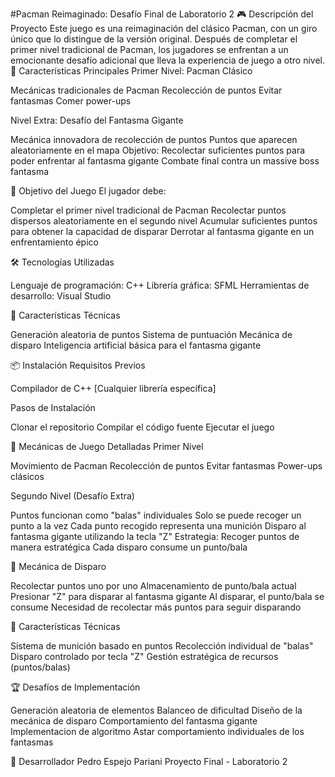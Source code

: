 #Pacman Reimaginado: Desafío Final de Laboratorio 2
🎮 Descripción del Proyecto
Este juego es una reimaginación del clásico Pacman, con un giro único que lo distingue de la versión original. Después de completar el primer nivel tradicional de Pacman, los jugadores se enfrentan a un emocionante desafío adicional que lleva la experiencia de juego a otro nivel.
🌟 Características Principales
Primer Nivel: Pacman Clásico

Mecánicas tradicionales de Pacman
Recolección de puntos
Evitar fantasmas
Comer power-ups

Nivel Extra: Desafío del Fantasma Gigante

Mecánica innovadora de recolección de puntos
Puntos que aparecen aleatoriamente en el mapa
Objetivo: Recolectar suficientes puntos para poder enfrentar al fantasma gigante
Combate final contra un massive boss fantasma

🎯 Objetivo del Juego
El jugador debe:

Completar el primer nivel tradicional de Pacman
Recolectar puntos dispersos aleatoriamente en el segundo nivel
Acumular suficientes puntos para obtener la capacidad de disparar
Derrotar al fantasma gigante en un enfrentamiento épico

🛠 Tecnologías Utilizadas

Lenguaje de programación: C++
Librería gráfica: SFML
Herramientas de desarrollo: Visual Studio

🚀 Características Técnicas

Generación aleatoria de puntos
Sistema de puntuación
Mecánica de disparo
Inteligencia artificial básica para el fantasma gigante

📦 Instalación
Requisitos Previos

Compilador de C++
[Cualquier librería específica]

Pasos de Instalación

Clonar el repositorio
Compilar el código fuente
Ejecutar el juego

🎲 Mecánicas de Juego Detalladas
Primer Nivel

Movimiento de Pacman
Recolección de puntos
Evitar fantasmas
Power-ups clásicos

Segundo Nivel (Desafío Extra)

Puntos funcionan como "balas" individuales
Solo se puede recoger un punto a la vez
Cada punto recogido representa una munición
Disparo al fantasma gigante utilizando la tecla "Z"
Estrategia: Recoger puntos de manera estratégica
Cada disparo consume un punto/bala

🎯 Mecánica de Disparo

Recolectar puntos uno por uno
Almacenamiento de punto/bala actual
Presionar "Z" para disparar al fantasma gigante
Al disparar, el punto/bala se consume
Necesidad de recolectar más puntos para seguir disparando

🚀 Características Técnicas

Sistema de munición basado en puntos
Recolección individual de "balas"
Disparo controlado por tecla "Z"
Gestión estratégica de recursos (puntos/balas)

🏆 Desafíos de Implementación

Generación aleatoria de elementos
Balanceo de dificultad
Diseño de la mecánica de disparo
Comportamiento del fantasma gigante
Implementacion de algoritmo Astar
comportamiento individuales de los fantasmas

👥 Desarrollador
Pedro Espejo Pariani
Proyecto Final - Laboratorio 2
